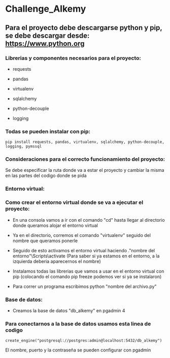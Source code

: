 # Challenge_Alkemy

## Para el proyecto debe descargarse python y pip, se debe descargar desde: https://www.python.org

### Librerias y componentes necesarios para el proyecto:

* requests

* pandas

* virtualenv

* sqlalchemy

* python-decouple

* logging 

### Todas se pueden instalar con pip:
```
pip install requests, pandas, virtualenv, sqlalchemy, python-decouple, logging, pymssql

```

### Consideraciones para el correcto funcionamiento del proyecto:
Se debe especificar la ruta donde va a estar el proyecto y cambiar la misma en las partes del codigo donde se pida


### Entorno virtual:

### Como crear el entorno virtual donde se va a ejecutar el proyecto:

* En una consola vamos a ir con el comando "cd" hasta llegar al directorio donde queramos alojar el entorno virtual

* Ya en el directorio, corremos el comando "virtualenv" seguido del nombre que queramos ponerle

* Seguido de esto activamos el entorno virtual haciendo .\"nombre del entorno"\Scripts\activate (Para saber si ya estamos en el entorno, a la izquierda deberia aparecernos el nombre)

* Instalamos todas las librerias que vamos a usar en el entorno virtual con pip
(colocando el comando pip freeze podemos ver si ya se instalaron)

* Para correr un programa escribimos python "nombre del archivo.py"


### Base de datos:

* Creamos la base de datos "db_alkemy" en pgadmin 4

### Para conectarnos a la base de datos usamos esta linea de codigo
```
create_engine("postgresql://postgres:admin@localhost:5432/db_alkemy")
```
El nombre, puerto y la contraseña se pueden configurar con pgadmin
